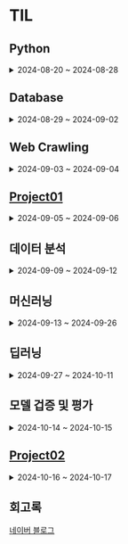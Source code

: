 # TIL

## Python

<details>
  
<summary>2024-08-20 ~ 2024-08-28</summary>
 
- 2024.08.20 [자료형, 변수, 입력](./TIL/Python/2024_08_20_Python01.md)

- 2024.08.21 [조건문, 반복문, 딕셔너리](./TIL/Python/2024_08_21_Python02.md)

- 2024.08.22 [while문, 함수](./TIL/Python/2024_08_22_Python03.md)

- 2024.08.23 [lambda, 예외처리](./TIL/Python/2024_08_23_Python04.md)

- 2024.08.26 [모듈, 외부 모듈, 클래스](./TIL/Python/2024_08_26_Python05.md)

- 2024.08.27 [클래스 활용, private 변수, 상속](./TIL/Python/2024_08_27_Python06.md)
  
- 2024.08.28 [pandas, numpy, 응용 프로젝트](./TIL/Python/2024_08_28_Python07.md)
  
</details>

## Database

<details>
  
<summary>2024-08-29 ~ 2024-09-02</summary>
  
- 2024.08.29 [데이터베이스 개요](./TIL/Database/2024_08_29_Database01.md)

- 2024.08.30 [SQL 기본, 문법](./TIL/Database/2024_08_30_Database02.md)
  
- 2024.09.02 [SQL 고급 문법 (데이터 형식, 조인)](./TIL/Database/2024_09_02_Database03.md)

</details>

## Web Crawling

<details>
  
<summary>2024-09-03 ~ 2024-09-04</summary>
  
- 2024.09.03 [API 사용, 정적 웹 크롤링, 데이터베이스 저장](./TIL/Web_Crawling/2024_09_03_Web_Crawling_01.md)

- 2024.09.04 [동적 크롤링](./TIL/Web_Crawling/2024_09_04_Web_Crawling_02.md)

</details>

## [Project01](https://github.com/SKNETWORKS-FAMILY-AICAMP/SKN05-1nd-2Team)

<details>
  
<summary>2024-09-05 ~ 2024-09-06</summary>
  
- 2024.09.05 [Project01](./Project/01/2024_09_05_Project01.md)

- 2024.09.06 https://github.com/SKNETWORKS-FAMILY-AICAMP/SKN05-1nd-2Team

</details>

## 데이터 분석

<details>
  
<summary>2024-09-09 ~ 2024-09-12</summary>
  
- 2024.09.09 [Pandas 자료 구조, 인덱스 활용, 산술연산](./TIL/데이터_분석/2024_09_09_데이터_분석01.md)

- 2024.09.10 [데이터 사전 처리, 누락 데이터, 중복 데이터, 정규화](./TIL/데이터_분석/2024_09_10_데이터_분석02.md)
  
- 2024.09.11 [시계열 데이터, 함수 매핑, 열 재구성, 그룹 연산](./TIL/데이터_분석/2024_09_11_데이터_분석03.md)
  
- 2024.09.12 [시각화, 그래프(선, 면적, 막대, 히스토그램, 산점도)](./TIL/데이터_분석/2024_09_12_데이터_분석04.md)

</details>

## 머신러닝

<details>
  
<summary>2024-09-13 ~ 2024-09-26</summary>

- 2024.09.13 [회귀 분석, KNN](./TIL/머신러닝/2024_09_13_머신러닝_01.md)

- 2024.09.19 [k-최근접 이웃 회귀, 선형 회귀, 규제, 로지스틱 회귀](./TIL/머신러닝/2024_09_19_머신러닝_02.md)

- 2024.09.20 [확률적 경사 하강법](./TIL/머신러닝/2024_09_20_머신러닝_03.md)
   
- 2024.09.23 [결정 트리, 그리드 서치, 랜덤 서치](./TIL/머신러닝/2024_09_23_머신러닝_04.md)
  
- 2024.09.24 [앙상블, 랜덤 포레스트, 부트스트랩](./TIL/머신러닝/2024_09_24_머신러닝_05.md)

- 2024.09.25 [주성분 분석(PCA)](./TIL/머신러닝/2024_09_25_머신러닝_06.md)
  
- 2024.09.26 [비지도 학습, K-Means 클러스터링, DBSCAN](./TIL/머신러닝/2024_09_26_머신러닝_07.md)

</details>

## 딥러닝

<details>
  
<summary>2024-09-27 ~ 2024-10-11</summary>

- 2024.09.27 [퍼셉트론, 역전파 알고리즘, 활성화 함수](./TIL/딥러닝/2024_09_27_딥러닝_01.md)
  
- 2024.09.30 [Checkpoint, EarlyStopping, 배치정규화, 전이학습](./TIL/딥러닝/2024_09_30_딥러닝_02.md)
  
- 2024.10.02 [합성곱, 패딩, 스트라이드](./TIL/딥러닝/2024_10_02_딥러닝_03.md)

- 2024.10.04 [vgg16, tqdm](./TIL/딥러닝/2024_10_04_딥러닝_04.md)
  
- 2024.10.07 [RNN, LSTM](./TIL/딥러닝/2024_10_07_딥러닝_05.md)

- 2024.10.08 [오토인코더(적층, 심층), 가중치 묶기](./TIL/딥러닝/2024_10_08_딥러닝_06.md)

- 2024.10.10 [텐서플로 vs 파이토치](./TIL/딥러닝/2024_10_10_딥러닝_07.md)
  
- 2024.10.11 [GAN, 강화학습](./TIL/딥러닝/2024_10_11_딥러닝_08.md)

</details>

## 모델 겁증 및 평가

<details>
  
<summary>2024-10-14 ~ 2024-10-15</summary>

- 2024.10.14 [전체적인 검증 및 평가](./TIL/모델_검증_및_평가/2024_10_14_모델_검증_및_평가_01.md)
  
- 2024.10.15 [머신러닝 총 정리](./TIL/모델_검증_및_평가/2024_10_15_모델_검증_및_평가_02.md)

</details>

## [Project02](https://github.com/SKNETWORKS-FAMILY-AICAMP/SKN05-2ST-4TEAM)

<details>
  
<summary>2024-10-16 ~ 2024-10-17</summary>
  
- 2024.10.16 [Project02](./Project/02/SKN05_dt_db.ipynb)

- 2024.10.17 https://github.com/SKNETWORKS-FAMILY-AICAMP/SKN05-2ST-4TEAM

</details>

## 회고록

  [네이버 블로그](https://blog.naver.com/ghzm888)

